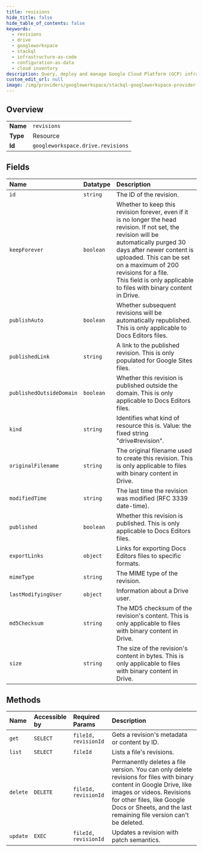 ```yaml
---
title: revisions
hide_title: false
hide_table_of_contents: false
keywords:
  - revisions
  - drive
  - googleworkspace    
  - stackql
  - infrastructure-as-code
  - configuration-as-data
  - cloud inventory
description: Query, deploy and manage Google Cloud Platform (GCP) infrastructure and resources using SQL
custom_edit_url: null
image: /img/providers/googleworkspace/stackql-googleworkspace-provider-featured-image.png
---
```

  
    

## Overview
<table><tbody>
<tr><td><b>Name</b></td><td><code>revisions</code></td></tr>
<tr><td><b>Type</b></td><td>Resource</td></tr>
<tr><td><b>Id</b></td><td><code>googleworkspace.drive.revisions</code></td></tr>
</tbody></table>

## Fields
| Name | Datatype | Description |
|:-----|:---------|:------------|
| `id` | `string` | The ID of the revision. |
| `keepForever` | `boolean` | Whether to keep this revision forever, even if it is no longer the head revision. If not set, the revision will be automatically purged 30 days after newer content is uploaded. This can be set on a maximum of 200 revisions for a file.<br />This field is only applicable to files with binary content in Drive. |
| `publishAuto` | `boolean` | Whether subsequent revisions will be automatically republished. This is only applicable to Docs Editors files. |
| `publishedLink` | `string` | A link to the published revision. This is only populated for Google Sites files. |
| `publishedOutsideDomain` | `boolean` | Whether this revision is published outside the domain. This is only applicable to Docs Editors files. |
| `kind` | `string` | Identifies what kind of resource this is. Value: the fixed string "drive#revision". |
| `originalFilename` | `string` | The original filename used to create this revision. This is only applicable to files with binary content in Drive. |
| `modifiedTime` | `string` | The last time the revision was modified (RFC 3339 date-time). |
| `published` | `boolean` | Whether this revision is published. This is only applicable to Docs Editors files. |
| `exportLinks` | `object` | Links for exporting Docs Editors files to specific formats. |
| `mimeType` | `string` | The MIME type of the revision. |
| `lastModifyingUser` | `object` | Information about a Drive user. |
| `md5Checksum` | `string` | The MD5 checksum of the revision's content. This is only applicable to files with binary content in Drive. |
| `size` | `string` | The size of the revision's content in bytes. This is only applicable to files with binary content in Drive. |
## Methods
| Name | Accessible by | Required Params | Description |
|:-----|:--------------|:----------------|:------------|
| `get` | `SELECT` | `fileId, revisionId` | Gets a revision's metadata or content by ID. |
| `list` | `SELECT` | `fileId` | Lists a file's revisions. |
| `delete` | `DELETE` | `fileId, revisionId` | Permanently deletes a file version. You can only delete revisions for files with binary content in Google Drive, like images or videos. Revisions for other files, like Google Docs or Sheets, and the last remaining file version can't be deleted. |
| `update` | `EXEC` | `fileId, revisionId` | Updates a revision with patch semantics. |
